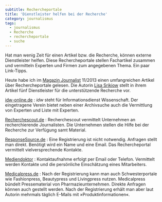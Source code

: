 ```yaml
---
subtitle: Rechercheportale
title: 'Dienstleister helfen bei der Recherche'
category: journalismus
tags:
  - journalismus
  - Recherche
  - rechercheportale
  - suche
---
```

Hat man wenig Zeit für einen Artikel bzw. die Recherche, können externe Dienstleister helfen. Diese Rechercheportale stellen Fachartikel zusammen und vermitteln Experten und Firmen zum angegebenen Thema. Ein paar Link-Tipps.<!-- readmore -->

Heute habe ich im [Magazin Journalist][1] 11/2013 einen umfangreichen Artikel über Rechercheportale gelesen. Die Autorin [Lisa Srikiow][2] stellt in ihrem Artikel fünf Dienstleister für die unterstützende Recherche vor.

[idw-online.de][3]
:   *idw* steht für Informationsdienst Wissenschaft. Der eingetragene Verein bietet neben einer Archivsuche auch die Vermittlung von Experten und Liste mit Experten.

[Recherchescout.de][4]
:   Recherchescout vermittelt Unternehmen an recherchierende Journalisten. Die Unternehmen stellen die Hilfe bei der Recherche zur Verfügung samt Material.

[ResponseSource.de][5]
:   Eine Registrierung ist nicht notwendig. Anfragen stellt man direkt. Benötigt wird ein Name und eine Email. Das Rechercheportal vermittelt vielversprechende Kontakte.

[Mediendoktor][6]
:   Kontaktaufnahme erfolgt per Email oder Telefon. Vermittelt werden Kontakte und die persönliche Einschätzung eines Mitarbeiters.

[Medicalpress.de][7]
:   Nach der Registrierung kann man auch Schwesterportale wie Fashionpress, Beautypress und Livingpress nutzen. Medicalpress bündelt Pressematerial von Pharmazieunternehmen. Direkte Anfragen können auch gestellt werden. Nach der Registrierung erhält man aber laut Autorin mehrmals täglich E-Mails mit »Produktinformationen«.


 [1]: http://www.journalist.de/
 [2]: http://lisasrikiow.com/
 [3]: http://idw-online.de
 [4]: http://recherchescout.de
 [5]: http://responsesource.de
 [6]: http://mediendoktor.de
 [7]: http://medicalpress.de